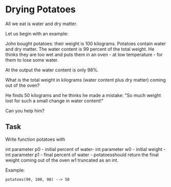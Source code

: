 # Drying Potatoes

All we eat is water and dry matter.

Let us begin with an example:

John bought potatoes: their weight is 100 kilograms. Potatoes contain water and dry matter. The water content is 99 percent of the total weight. He thinks they are too wet and puts them in an oven - at low temperature - for them to lose some water.

At the output the water content is only 98%.

What is the total weight in kilograms (water content plus dry matter) coming out of the oven?

He finds 50 kilograms and he thinks he made a mistake: "So much weight lost for such a small change in water content!"

Can you help him?

## Task

Write function potatoes with

int parameter p0 - initial percent of water-
int parameter w0 - initial weight -
int parameter p1 - final percent of water -
potatoesshould return the final weight coming out of the oven w1 truncated as an int.

Example:

```
potatoes(99, 100, 98) --> 50
```

